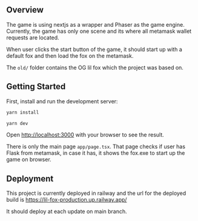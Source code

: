 ## Overview

The game is using nextjs as a wrapper and Phaser as the game engine. Currently, the game has only one scene and its where all metamask wallet requests are located.

When user clicks the start button of the game, it should start up with a default fox and then load the fox on the metamask.

The `old/` folder contains the OG lil fox which the project was based on.

## Getting Started

First, install and run the development server:

```bash
yarn install

yarn dev
```

Open [http://localhost:3000](http://localhost:3000) with your browser to see the result.

There is only the main page `app/page.tsx`. That page checks if user has Flask from metamask, in case it has, it shows the fox.exe to start up the game on browser.


## Deployment
This project is currently deployed in railway and the url for the deployed build is https://lil-fox-production.up.railway.app/

It should deploy at each update on main branch.
